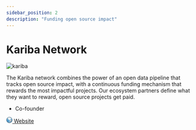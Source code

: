```yaml
---
sidebar_position: 2
description: "Funding open source impact"
---
```


# Kariba Network

![kariba](/img/projects/kariba.png)

The Kariba network combines the power of an open data pipeline that tracks open source impact, with a continuous funding mechanism that rewards the most impactful projects. Our ecosystem partners define what they want to reward, open source projects get paid.

- Co-founder

[![www](/img/ico/website.png) Website](https://www.kariba.network/)
